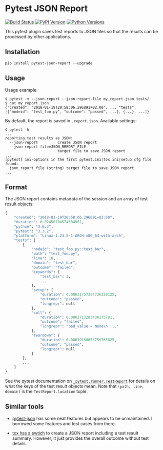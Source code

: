 # Pytest JSON Report

[![Build Status](https://travis-ci.org/numirias/pytest-json-report.svg?branch=master)](https://travis-ci.org/numirias/pytest-json-report)
[![PyPI Version](https://img.shields.io/pypi/v/pytest-json-report.svg)](https://pypi.python.org/pypi/pytest-json-report)
[![Python Versions](https://img.shields.io/pypi/pyversions/pytest-json-report.svg)](https://pypi.python.org/pypi/pytest-json-report)

This pytest plugin saves test reports to JSON files so that the results can be processed by other applications.

## Installation

```
pip install pytest-json-report --upgrade 
```
## Usage

Usage example:

```
$ pytest -v --json-report --json-report-file my_report.json tests/
$ cat my_report.json
{"created": "2018-01-19T20:58:06.296891+02:00", ... "tests":[{"nodeid": "test_foo.py", "outcome": "passed", ...}, {...}, ...]}
```
By default, the report is saved in `.report.json`. Available settings:

```
$ pytest -h
...
reporting test results as JSON:
  --json-report         create JSON report
  --json-report-file=JSON_REPORT_FILE
                        target file to save JSON report
...
[pytest] ini-options in the first pytest.ini|tox.ini|setup.cfg file found:
  json_report_file (string) target file to save JSON report
...
```

## Format

The JSON report contains metadata of the session and an array of test result objects:

```python
{
    "created": "2018-01-19T20:58:06.296891+02:00",
    "duration": 0.02450704574584961,
    "python": "3.6.3",
    "pytest": "3.3.2",
    "platform": "Linux-1.23.5-1-ARCH-x86_64-with-arch",
    "tests": [
        {
            "nodeid": "test_foo.py::test_bar",
            "path": "test_foo.py",
            "line": 18,
            "domain": "test_bar",
            "outcome": "failed",
            "keywords": {
                "test_bar": 1,
                ...
            },
            "setup": {
                "duration": 0.00031757354736328125,
                "outcome": "passed",
                "longrepr": null
            },
            "call": {
                "duration": 0.0002713203430175781,
                "outcome": "failed",
                "longrepr": "bad_value = None\n ..."
            },
            "teardown": {
                "duration": 0.00019168853759765625,
                "outcome": "passed",
                "longrepr": null
            }
        },
        ...
    ]
}

```
See the pytest documentation on [`_pytest.runner.TestReport`](https://docs.pytest.org/en/latest/writing_plugins.html#_pytest.runner.TestReport) for details on what the keys of the test result objects mean. Note that `(path, line, domain)` is the `TestReport.location` tuple.


## Similar tools

- [pytest-json](https://github.com/mattcl/pytest-json) has some neat features but appears to be unmaintained. I borrowed some features and test cases from there.

- [tox has a swtich](http://tox.readthedocs.io/en/latest/example/result.html) to create a JSON report including a test result summary. However, it just provides the overall outcome without test details.
